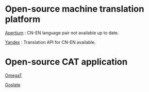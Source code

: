 # Open-source machine translation platform
[Apertium](https://github.com/apertium)
: CN-EN language pair not available up to date.

[Yandex](https://yandex.com/)
: Translation API for CN-EN available.
# Open-source CAT application
[OmegaT](http://omegat.org/)

[Goslate](http://zhuoqiang.me/goslate-free-google-translate-api.html)
